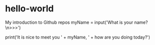 # hello-world
My introduction to Github repos
myName = input('What is your name?\n>>>')

print('It is nice to meet you ' + myName, ' + how are you doing today?')
